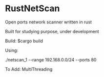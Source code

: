 # RustNetScan
Open ports network scanner written in rust

Built for studying purpose, under development

Build: 
$cargo build

Using:

./netscan_1 --range 192.168.0.0/24 --ports 80


To Add: MultiThreading
